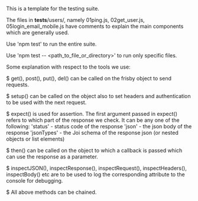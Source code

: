 This is a template for the testing suite.

The files in __tests__/users/, namely 01ping.js, 02get_user.js, 05login_email_mobile.js have comments to explain the main components which are generally used.

Use 'npm test' to run the entire suite.

Use 'npm test -- <path_to_file_or_directory>' to run only specific files.

Some explanation with respect to the tools we use:

$ get(), post(), put(), del() can be called on the frisby object to send requests.

$ setup() can be called on the object also to set headers and authentication to be used with the next request.

$ expect() is used for assertion.
    The first argument passed in expect() refers to which part of the response we check.
    It can be any one of the following:
        'status' - status code of the response
        'json' - the json body of the response
        'jsonTypes' - the Joi schema of the response json (or nested objects or list elements)

$ then() can be called on the object to which a callback is passed which can use the response as a parameter.

$ inspectJSON(), inspectResponse(), inspectRequest(), inspectHeaders(), inspectBody() etc are to be used to log the corresponding attribute to the console for debugging.

$ All above methods can be chained.